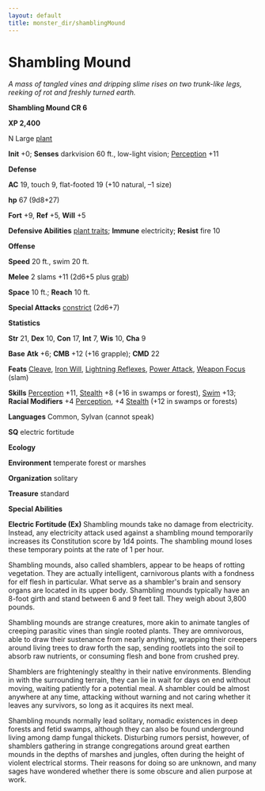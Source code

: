 ```yaml
---
layout: default
title: monster_dir/shamblingMound
---
```

# Shambling Mound

_A mass of tangled vines and dripping slime rises on two trunk-like legs, reeking of rot and freshly turned earth._

**Shambling Mound CR 6**

**XP 2,400**

N Large [plant](creatureTypes#_plant)

**Init** +0; **Senses** darkvision 60 ft., low-light vision; [Perception](../skill_dir/perception#_perception) +11

**Defense**

**AC** 19, touch 9, flat-footed 19 (+10 natural, –1 size)

**hp** 67 (9d8+27)

**Fort** +9, **Ref** +5, **Will** +5

**Defensive Abilities** [plant traits](universalMonsterRules#_plant-traits); **Immune** electricity; **Resist** fire 10

**Offense**

**Speed** 20 ft., swim 20 ft.

**Melee** 2 slams +11 (2d6+5 plus [grab](universalMonsterRules#_grab))

**Space** 10 ft.; **Reach** 10 ft.

**Special Attacks** [constrict](universalMonsterRules#_constrict) (2d6+7)

**Statistics**

**Str** 21, **Dex** 10, **Con** 17, **Int** 7, **Wis** 10, **Cha** 9

**Base**  **Atk** +6; **CMB** +12 (+16 grapple); **CMD** 22

**Feats** [Cleave](../feats#_cleave), [Iron Will](../feats#_iron-will), [Lightning Reflexes](../feats#_lightning-reflexes), [Power Attack](../feats#_power-attack), [Weapon Focus](../feats#_weapon-focus) (slam)

**Skills** [Perception](../skill_dir/perception#_perception) +11, [Stealth](../skill_dir/stealth#_stealth) +8 (+16 in swamps or forest), [Swim](../skill_dir/swim#_swim) +13; **Racial Modifiers** +4 [Perception](../skill_dir/perception#_perception), +4 [Stealth](../skill_dir/stealth#_stealth) (+12 in swamps or forests)

**Languages** Common, Sylvan (cannot speak)

**SQ** electric fortitude

**Ecology**

**Environment** temperate forest or marshes

**Organization** solitary

**Treasure** standard

**Special Abilities**

**Electric Fortitude (Ex)** Shambling mounds take no damage from electricity. Instead, any electricity attack used against a shambling mound temporarily increases its Constitution score by 1d4 points. The shambling mound loses these temporary points at the rate of 1 per hour.

Shambling mounds, also called shamblers, appear to be heaps of rotting vegetation. They are actually intelligent, carnivorous plants with a fondness for elf flesh in particular. What serve as a shambler's brain and sensory organs are located in its upper body. Shambling mounds typically have an 8-foot girth and stand between 6 and 9 feet tall. They weigh about 3,800 pounds.

Shambling mounds are strange creatures, more akin to animate tangles of creeping parasitic vines than single rooted plants. They are omnivorous, able to draw their sustenance from nearly anything, wrapping their creepers around living trees to draw forth the sap, sending rootlets into the soil to absorb raw nutrients, or consuming flesh and bone from crushed prey.

Shamblers are frighteningly stealthy in their native environments. Blending in with the surrounding terrain, they can lie in wait for days on end without moving, waiting patiently for a potential meal. A shambler could be almost anywhere at any time, attacking without warning and not caring whether it leaves any survivors, so long as it acquires its next meal.

Shambling mounds normally lead solitary, nomadic existences in deep forests and fetid swamps, although they can also be found underground living among damp fungal thickets. Disturbing rumors persist, however, of shamblers gathering in strange congregations around great earthen mounds in the depths of marshes and jungles, often during the height of violent electrical storms. Their reasons for doing so are unknown, and many sages have wondered whether there is some obscure and alien purpose at work.

